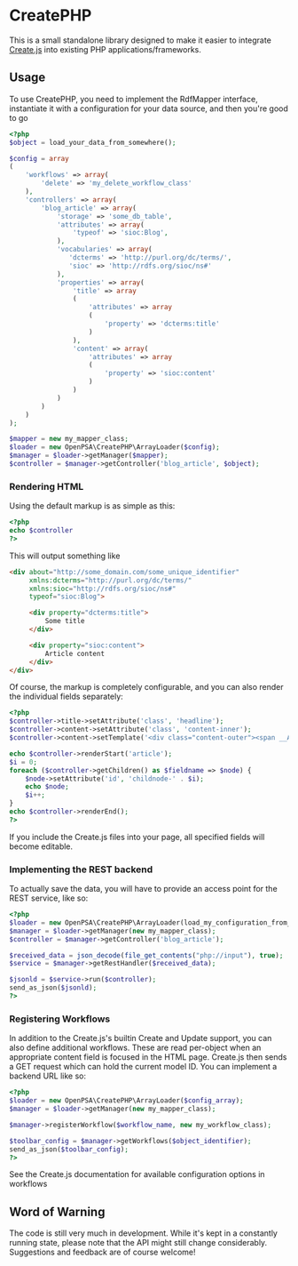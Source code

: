 CreatePHP
=========

This is a small standalone library designed to make it easier to integrate [Create.js](http://createjs.org) into existing PHP applications/frameworks.

Usage
-----

To use CreatePHP, you need to implement the RdfMapper interface, instantiate it with a
configuration for your data source, and then you're good to go

```php
<?php
$object = load_your_data_from_somewhere();

$config = array
(
    'workflows' => array(
        'delete' => 'my_delete_workflow_class'
    ),
    'controllers' => array(
        'blog_article' => array(
            'storage' => 'some_db_table',
            'attributes' => array(
                'typeof' => 'sioc:Blog',
            ),
            'vocabularies' => array(
               'dcterms' => 'http://purl.org/dc/terms/',
               'sioc' => 'http://rdfs.org/sioc/ns#'
            ),
            'properties' => array(
                'title' => array
                (
                    'attributes' => array
                    (
                        'property' => 'dcterms:title'
                    )
                ),
                'content' => array(
                    'attributes' => array
                    (
                        'property' => 'sioc:content'
                    )
                )
            )
        )
    )
);

$mapper = new my_mapper_class;
$loader = new OpenPSA\CreatePHP\ArrayLoader($config);
$manager = $loader->getManager($mapper);
$controller = $manager->getController('blog_article', $object);
```

### Rendering HTML

Using the default markup is as simple as this:

```php
<?php
echo $controller
?>
```

This will output something like

```html
<div about="http://some_domain.com/some_unique_identifier"
     xmlns:dcterms="http://purl.org/dc/terms/"
     xmlns:sioc="http://rdfs.org/sioc/ns#"
     typeof="sioc:Blog">

     <div property="dcterms:title">
         Some title
     </div>

     <div property="sioc:content">
         Article content
     </div>
</div>
```

Of course, the markup is completely configurable, and you can also render the
individual fields separately:

```php
<?php
$controller->title->setAttribute('class', 'headline');
$controller->content->setAttribute('class', 'content-inner');
$controller->content->setTemplate('<div class="content-outer"><span __ATTRIBUTES__>__CONTENT__</span></div>');

echo $controller->renderStart('article');
$i = 0;
foreach ($controller->getChildren() as $fieldname => $node) {
    $node->setAttribute('id', 'childnode-' . $i);
    echo $node;
    $i++;
}
echo $controller->renderEnd();
?>
```

If you include the Create.js files into your page, all specified fields will become editable.

### Implementing the REST backend

To actually save the data, you will have to provide an access point for the REST service, like so:

```php
<?php
$loader = new OpenPSA\CreatePHP\ArrayLoader(load_my_configuration_from_somewhere());
$manager = $loader->getManager(new my_mapper_class);
$controller = $manager->getController('blog_article');

$received_data = json_decode(file_get_contents("php://input"), true);
$service = $manager->getRestHandler($received_data);

$jsonld = $service->run($controller);
send_as_json($jsonld);
?>
```

### Registering Workflows

In addition to the Create.js's builtin Create and Update support, you can also define additional workflows.
 These are read per-object when an appropriate content field is focused in the HTML page. Create.js then sends a
GET request which can hold the current model ID. You can implement a backend URL like so:

```php
<?php
$loader = new OpenPSA\CreatePHP\ArrayLoader($config_array);
$manager = $loader->getManager(new my_mapper_class);

$manager->registerWorkflow($workflow_name, new my_workflow_class);

$toolbar_config = $manager->getWorkflows($object_identifier);
send_as_json($toolbar_config);
?>
```

See the Create.js documentation for available configuration options in workflows

Word of Warning
---------------
The code is still very much in development. While it's kept in a constantly running
state, please note that the API might still change considerably. Suggestions and
feedback are of course welcome!
